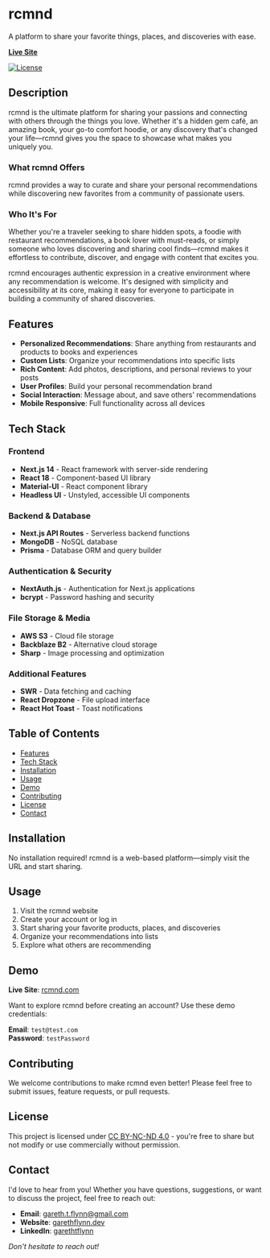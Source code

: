 # rcmnd

A platform to share your favorite things, places, and discoveries with ease.

**[Live Site](https://rcmnd.vercel.app/)**

[![License](https://img.shields.io/badge/license-CC_BY--NC--ND_4.0-blue.svg)](https://creativecommons.org/licenses/by-nc-nd/4.0/)

## Description

rcmnd is the ultimate platform for sharing your passions and connecting with others through the things you love. Whether it's a hidden gem café, an amazing book, your go-to comfort hoodie, or any discovery that's changed your life—rcmnd gives you the space to showcase what makes you uniquely you.

### What rcmnd Offers

rcmnd provides a way to curate and share your personal recommendations while discovering new favorites from a community of passionate users.

### Who It's For

Whether you're a traveler seeking to share hidden spots, a foodie with restaurant recommendations, a book lover with must-reads, or simply someone who loves discovering and sharing cool finds—rcmnd makes it effortless to contribute, discover, and engage with content that excites you.

rcmnd encourages authentic expression in a creative environment where any recommendation is welcome. It's designed with simplicity and accessibility at its core, making it easy for everyone to participate in building a community of shared discoveries.

## Features

- **Personalized Recommendations**: Share anything from restaurants and products to books and experiences
- **Custom Lists**: Organize your recommendations into specific lists
- **Rich Content**: Add photos, descriptions, and personal reviews to your posts
- **User Profiles**: Build your personal recommendation brand
- **Social Interaction**: Message about, and save others' recommendations
- **Mobile Responsive**: Full functionality across all devices

## Tech Stack

### Frontend
- **Next.js 14** - React framework with server-side rendering
- **React 18** - Component-based UI library
- **Material-UI** - React component library
- **Headless UI** - Unstyled, accessible UI components

### Backend & Database
- **Next.js API Routes** - Serverless backend functions
- **MongoDB** - NoSQL database
- **Prisma** - Database ORM and query builder

### Authentication & Security
- **NextAuth.js** - Authentication for Next.js applications
- **bcrypt** - Password hashing and security

### File Storage & Media
- **AWS S3** - Cloud file storage
- **Backblaze B2** - Alternative cloud storage
- **Sharp** - Image processing and optimization

### Additional Features
- **SWR** - Data fetching and caching
- **React Dropzone** - File upload interface
- **React Hot Toast** - Toast notifications

## Table of Contents

- [Features](#features)
- [Tech Stack](#tech-stack)
- [Installation](#installation)
- [Usage](#usage)
- [Demo](#demo)
- [Contributing](#contributing)
- [License](#license)
- [Contact](#contact)

## Installation

No installation required! rcmnd is a web-based platform—simply visit the URL and start sharing.

## Usage

1. Visit the rcmnd website
2. Create your account or log in
3. Start sharing your favorite products, places, and discoveries
4. Organize your recommendations into lists
5. Explore what others are recommending

## Demo

**Live Site**: [rcmnd.com](https://rcmnd.vercel.app/)

Want to explore rcmnd before creating an account? Use these demo credentials:

**Email**: `test@test.com`  
**Password**: `testPassword`

## Contributing

We welcome contributions to make rcmnd even better! Please feel free to submit issues, feature requests, or pull requests.

## License

This project is licensed under [CC BY-NC-ND 4.0](https://creativecommons.org/licenses/by-nc-nd/4.0/) - you're free to share but not modify or use commercially without permission.

## Contact

I'd love to hear from you! Whether you have questions, suggestions, or want to discuss the project, feel free to reach out:

- **Email**: [gareth.t.flynn@gmail.com](mailto:gareth.t.flynn@gmail.com)
- **Website**: [garethflynn.dev](https://garethflynn.dev/)
- **LinkedIn**: [garethtflynn](https://www.linkedin.com/in/garethtflynn/)

*Don't hesitate to reach out!*